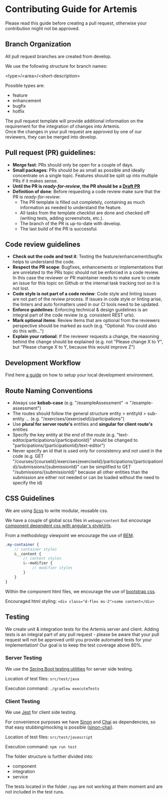 # Contributing Guide for Artemis

Please read this guide before creating a pull request, otherwise your contribution might not be approved.

## Branch Organization

All pull request branches are created from develop.

We use the following structure for branch names:

\<type\>/\<area\>/\<short-description\>

Possible types are:

- feature
- enhancement
- bugfix
- hotfix

The pull request template will provide additional information on the requirement for the integration of changes into Artemis.  
Once the changes in your pull request are approved by one of our reviewers, they can be merged into develop.

## Pull request (PR) guidelines:

- **Merge fast**: PRs should only be open for a couple of days.
- **Small packages**: PRs should be as small as possible and ideally concentrate on a single topic. Features should be split up into multiple PRs if it makes sense.
- **Until the PR is _ready-for-review_, the PR should be a [Draft PR](https://help.github.com/en/github/collaborating-with-issues-and-pull-requests/about-pull-requests#draft-pull-requests)**
- **Definition of done**: Before requesting a code review make sure that the PR is _ready-for-review_:
  - The PR template is filled out completely, containing as much information as needed to understand the feature.
  - All tasks from the template checklist are done and checked off (writing tests, adding screenshots, etc.).
  - The branch of the PR is up-to-date with develop.
  - The last build of the PR is successful.

## Code review guidelines

- **Check out the code and test it**: Testing the feature/enhancement/bugfix helps to understand the code.
- **Respect the PR scope**: Bugfixes, enhancements or implementations that are unrelated to the PRs topic should not be enforced in a code review. 
In this case the reviewer or PR maintainer needs to make sure to create an issue for this topic on Github or the internal task tracking tool so it is not lost.
- **Code style is not part of a code review**: Code style and linting issues are not part of the review process. If issues in code style or linting arise, the linters and auto formatters used in our CI tools need to be updated.
- **Enforce guidelines**: Enforcing technical & design guidelines is an integral part of the code review (e.g. consistent REST urls).
- **Mark optional items**: Review items that are optional from the reviewers perspective should be marked as such (e.g. "Optional: You could also do this with...")
- **Explain your rational**: If the reviewer requests a change, the reasoning behind the change should be explained (e.g. not "Please change X to Y", but "Please change X to Y, because this would improve Z")

## Development Workflow

Find here [a guide](docs/dev/setup.rst) on how to setup your local development environment.

## Route Naming Conventions

- Always use **kebab-case** (e.g. "/exampleAssessment" → "/example-assessment")
- The routes should follow the general structure entity > entityId > sub-entity ... (e.g. "/exercises/{exerciseId}/participations")
- Use **plural for server route's** entities and **singular for client route's** entities
- Specify the key entity at the end of the route (e.g. "text-editor/participations/{participationId}" should be changed to "participations/{participationId}/text-editor")
- Never specify an id that is used only for consistency and not used in the code (e.g. GET "/courses/{courseId}/exercises{exerciseId}/participations/{participationId}/submissions/{submissionId}" can be simplified to GET "/submissions/{submissionId}" because all other entities than the submission are either not needed or can be loaded without the need to specify the id)

## CSS Guidelines

We are using [Scss](https://sass-lang.com) to write modular, reusable css.

We have a couple of global scss files in `webapp/content` but encourage [component dependent css with angular's styleUrls](https://angular.io/guide/component-styles).

From a methodology viewpoint we encourage the use of [BEM](http://getbem.com/introduction/).
```scss
.my-container {
    // container styles
    &__content {
        // content styles
        &--modifier {
            // modifier styles
        }
    }
}
```

Within the component html files, we encourage the use of [bootstrap css](https://getbootstrap.com/).

Encouraged html styling:
`<div class="d-flex ms-2">some content</div>`

## Testing

We create unit & integration tests for the Artemis server and client.
Adding tests is an integral part of any pull request - please be aware that your pull request will not be approved until you provide automated tests for your implementation!
Our goal is to keep the test coverage above 80%.

### Server Testing

We use the [Spring Boot testing utilities](https://docs.spring.io/spring-boot/docs/current/reference/html/boot-features-testing.html) for server side testing.

Location of test files: `src/test/java`

Execution command:      `./gradlew executeTests`

### Client Testing

We use [Jest](https://jestjs.io/) for client side testing.

For convenience purposes we have [Sinon](https://sinonjs.org/) and [Chai](https://www.chaijs.com/) as dependencies, so that easy stubbing/mocking is possible ([sinon-chai](https://github.com/domenic/sinon-chai)).

Location of test files: `src/test/javascript`

Execution command:      `npm run test`

The folder structure is further divided into:

- component
- integration
- service

The tests located in the folder `/app` are not working at them moment and are not included in the test runs.
